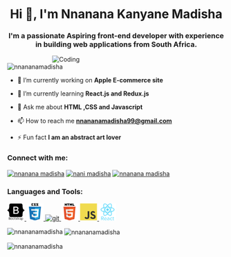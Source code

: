 
<h1 align="center">Hi 👋, I'm Nnanana Kanyane Madisha</h1>
<h3 align="center">I'm a passionate Aspiring front-end developer with experience in building web applications from South Africa.</h3>
<img align="right" alt="Coding" width="400" src="https://cdn.dribbble.com/users/116207...">
<p align="left"> <img src="https://komarev.com/ghpvc/?username=nnananamadisha&label=Profile%20views&color=0e75b6&style=flat" alt="nnananamadisha" /> </p>

- 🔭 I’m currently working on **Apple E-commerce site**

- 🌱 I’m currently learning **React.js and Redux.js**

- 💬 Ask me about **HTML ,CSS and Javascript**

- 📫 How to reach me **nnananamadisha99@gmail.com**

- ⚡ Fun fact **I am an abstract art lover**

<h3 align="left">Connect with me:</h3>
<p align="left">
<a href="https://linkedin.com/in/nnanana madisha" target="blank"><img align="center" src="https://raw.githubusercontent.com/rahuldkjain/github-profile-readme-generator/master/src/images/icons/Social/linked-in-alt.svg" alt="nnanana madisha" height="30" width="40" /></a>
<a href="https://fb.com/nani madisha" target="blank"><img align="center" src="https://raw.githubusercontent.com/rahuldkjain/github-profile-readme-generator/master/src/images/icons/Social/facebook.svg" alt="nani madisha" height="30" width="40" /></a>
<a href="https://instagram.com/nnanana madisha" target="blank"><img align="center" src="https://raw.githubusercontent.com/rahuldkjain/github-profile-readme-generator/master/src/images/icons/Social/instagram.svg" alt="nnanana madisha" height="30" width="40" /></a>
</p>

<h3 align="left">Languages and Tools:</h3>
<p align="left"> <a href="https://getbootstrap.com" target="_blank" rel="noreferrer"> <img src="https://raw.githubusercontent.com/devicons/devicon/master/icons/bootstrap/bootstrap-plain-wordmark.svg" alt="bootstrap" width="40" height="40"/> </a> <a href="https://www.w3schools.com/css/" target="_blank" rel="noreferrer"> <img src="https://raw.githubusercontent.com/devicons/devicon/master/icons/css3/css3-original-wordmark.svg" alt="css3" width="40" height="40"/> </a> <a href="https://git-scm.com/" target="_blank" rel="noreferrer"> <img src="https://www.vectorlogo.zone/logos/git-scm/git-scm-icon.svg" alt="git" width="40" height="40"/> </a> <a href="https://www.w3.org/html/" target="_blank" rel="noreferrer"> <img src="https://raw.githubusercontent.com/devicons/devicon/master/icons/html5/html5-original-wordmark.svg" alt="html5" width="40" height="40"/> </a> <a href="https://developer.mozilla.org/en-US/docs/Web/JavaScript" target="_blank" rel="noreferrer"> <img src="https://raw.githubusercontent.com/devicons/devicon/master/icons/javascript/javascript-original.svg" alt="javascript" width="40" height="40"/> </a> <a href="https://reactjs.org/" target="_blank" rel="noreferrer"> <img src="https://raw.githubusercontent.com/devicons/devicon/master/icons/react/react-original-wordmark.svg" alt="react" width="40" height="40"/> </a> </p>

<p><img align="left" src="https://github-readme-stats.vercel.app/api/top-langs?username=nnananamadisha&show_icons=true&locale=en&layout=compact" alt="nnananamadisha" /></p>

<p>&nbsp;<img align="center" src="https://github-readme-stats.vercel.app/api?username=nnananamadisha&show_icons=true&locale=en" alt="nnananamadisha" /></p>

<p><img align="center" src="https://github-readme-streak-stats.herokuapp.com/?user=nnananamadisha&" alt="nnananamadisha" /></p>



<!---
nnananamadisha/nnananamadisha is a ✨ special ✨ repository because its `README.md` (this file) appears on your GitHub profile.
You can click the Preview link to take a look at your changes.
--->
